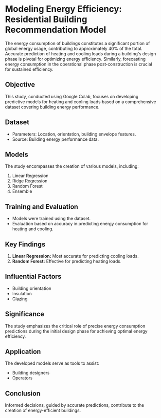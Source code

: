 

<body>

  <h1>Modeling Energy Efficiency: Residential Building Recommendation Model</h1>

  <p>The energy consumption of buildings constitutes a significant portion of global energy usage, contributing to approximately 40% of the total. Accurate prediction of heating and cooling loads during a building's design phase is pivotal for optimizing energy efficiency. Similarly, forecasting energy consumption in the operational phase post-construction is crucial for sustained efficiency.</p>

  <h2>Objective</h2>
  <p>This study, conducted using Google Colab, focuses on developing predictive models for heating and cooling loads based on a comprehensive dataset covering building energy performance.</p>

  <h2>Dataset</h2>
  <ul>
    <li>Parameters: Location, orientation, building envelope features.</li>
    <li>Source: Building energy performance data.</li>
  </ul>

  <h2>Models</h2>
  <p>The study encompasses the creation of various models, including:</p>
  <ol>
    <li>Linear Regression</li>
    <li>Ridge Regression</li>
    <li>Random Forest</li>
    <li>Ensemble</li>
  </ol>

  <h2>Training and Evaluation</h2>
  <ul>
    <li>Models were trained using the dataset.</li>
    <li>Evaluation based on accuracy in predicting energy consumption for heating and cooling.</li>
  </ul>

  <h2>Key Findings</h2>
  <ol>
    <li><strong>Linear Regression:</strong> Most accurate for predicting cooling loads.</li>
    <li><strong>Random Forest:</strong> Effective for predicting heating loads.</li>
  </ol>

  <h2>Influential Factors</h2>
  <ul>
    <li>Building orientation</li>
    <li>Insulation</li>
    <li>Glazing</li>
  </ul>

  <h2>Significance</h2>
  <p>The study emphasizes the critical role of precise energy consumption predictions during the initial design phase for achieving optimal energy efficiency.</p>

  <h2>Application</h2>
  <p>The developed models serve as tools to assist:</p>
  <ul>
    <li>Building designers</li>
    <li>Operators</li>
  </ul>

  <h2>Conclusion</h2>
  <p>Informed decisions, guided by accurate predictions, contribute to the creation of energy-efficient buildings.</p>

</body>

</html>
